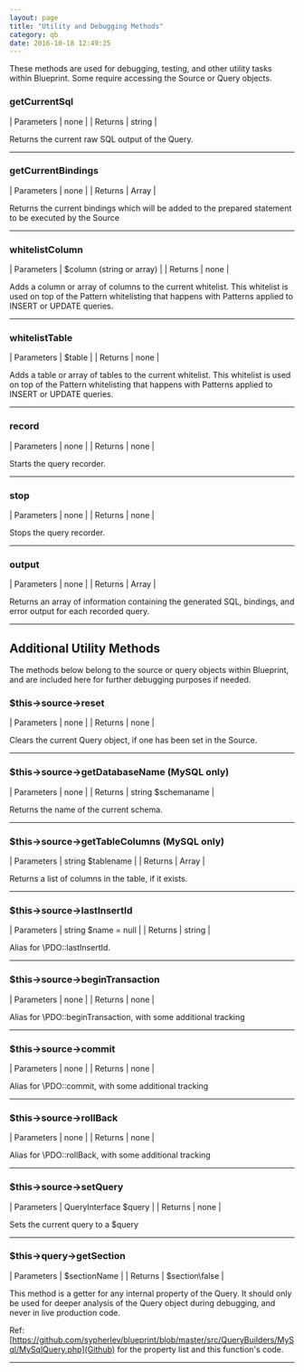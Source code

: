 ```yaml
---
layout: page
title: "Utility and Debugging Methods"
category: qb
date: 2016-10-18 12:49:25
---
```


These methods are used for debugging, testing, and other utility tasks within Blueprint. Some require accessing the Source or Query objects.

### getCurrentSql
 
| Parameters   | none |
| Returns      | string | 

Returns the current raw SQL output of the Query.

---

### getCurrentBindings
 
| Parameters   | none |
| Returns      | Array | 

Returns the current bindings which will be added to the prepared statement to be executed by the Source

---

### whitelistColumn
 
| Parameters   | $column (string or array)                    |
| Returns      | none | 

Adds a column or array of columns to the current whitelist. This whitelist is used on top of the Pattern whitelisting that happens with Patterns applied to INSERT or UPDATE queries.

---

### whitelistTable
 
| Parameters   | $table                     |
| Returns      | none | 

Adds a table or array of tables to the current whitelist. This whitelist is used on top of the Pattern whitelisting that happens with Patterns applied to INSERT or UPDATE queries.

---

### record
 
| Parameters   | none                     |
| Returns      | none | 

Starts the query recorder.

---

### stop
 
| Parameters   | none                     |
| Returns      | none | 

Stops the query recorder.

---

### output
 
| Parameters   | none                     |
| Returns      | Array | 

Returns an array of information containing the generated SQL, bindings, and error output for each recorded query.

---

## Additional Utility Methods

The methods below belong to the source or query objects within Blueprint, and are included here for further debugging purposes if needed.

### $this->source->reset
 
| Parameters   | none                     |
| Returns      | none | 

Clears the current Query object, if one has been set in the Source.

---

### $this->source->getDatabaseName (MySQL only)
 
| Parameters   | none                     |
| Returns      | string $schemaname | 

Returns the name of the current schema.

---

### $this->source->getTableColumns (MySQL only)
 
| Parameters   | string $tablename      |
| Returns      | Array      | 

Returns a list of columns in the table, if it exists.

---

### $this->source->lastInsertId
 
| Parameters   | string $name = null          |
| Returns      | string | 

Alias for \PDO::lastInsertId.

---

### $this->source->beginTransaction
 
| Parameters   | none                     |
| Returns      | none | 

Alias for \PDO::beginTransaction, with some additional tracking

---

### $this->source->commit
 
| Parameters   | none                     |
| Returns      | none | 

Alias for \PDO::commit, with some additional tracking

---

### $this->source->rollBack
 
| Parameters   | none                     |
| Returns      | none | 

Alias for \PDO::rollBack, with some additional tracking

---

### $this->source->setQuery
 
| Parameters   | QueryInterface $query    |
| Returns      | none | 

Sets the current query to a $query

---

### $this->query->getSection
 
| Parameters   | $sectionName                     |
| Returns      | $section\false | 

This method is a getter for any internal property of the Query. It should only be used for deeper analysis of the Query object during debugging, and never in live production code.

Ref: [https://github.com/sypherlev/blueprint/blob/master/src/QueryBuilders/MySql/MySqlQuery.php](Github) for the property list and this function's code.

---
